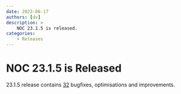 ```yaml
---
date: 2023-06-17
authors: [dv]
description: >
    NOC 23.1.5 is released.
categories:
    - Releases
---
```


# NOC 23.1.5 is Released

23.1.5 release contains [32](https://code.getnoc.com/noc/noc/merge_requests?scope=all&state=merged&milestone_title=23.1.5) bugfixes, optimisations and improvements.
